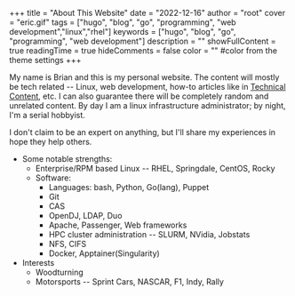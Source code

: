 +++
title = "About This Website"
date = "2022-12-16"
author = "root"
cover = "eric.gif"
tags = ["hugo", "blog", "go", "programming", "web development","linux","rhel"]
keywords = ["hugo", "blog", "go", "programming", "web development"]
description = "" 
showFullContent = true
readingTime = true
hideComments = false
color = "" #color from the theme settings
+++

My name is Brian and this is my personal website. The content will mostly be tech related -- Linux, web development, how-to articles like in [Technical Content](https://b0x68.github.io/rhcsa), etc. I can also guarantee there will be completely random and unrelated content. By day I am a linux infrastructure administrator; by night, I'm a serial hobbyist.

I don't claim to be an expert on anything, but I'll share my experiences in hope they help others.

* Some notable strengths:
  * Enterprise/RPM based Linux -- RHEL, Springdale, CentOS, Rocky
  * Software:
    * Languages: bash, Python, Go(lang), Puppet
    * Git
    * CAS
    * OpenDJ, LDAP, Duo
    * Apache, Passenger, Web frameworks
    * HPC cluster administration -- SLURM, NVidia, Jobstats
    * NFS, CIFS
    * Docker, Apptainer(Singularity)
* Interests
  * Woodturning
  * Motorsports -- Sprint Cars, NASCAR, F1, Indy, Rally
